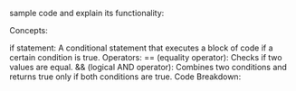 sample code and explain its functionality:

Concepts:

if statement: A conditional statement that executes a block of code if a certain condition is true.
Operators:
== (equality operator): Checks if two values are equal.
&& (logical AND operator): Combines two conditions and returns true only if both conditions are true.
Code Breakdown:

